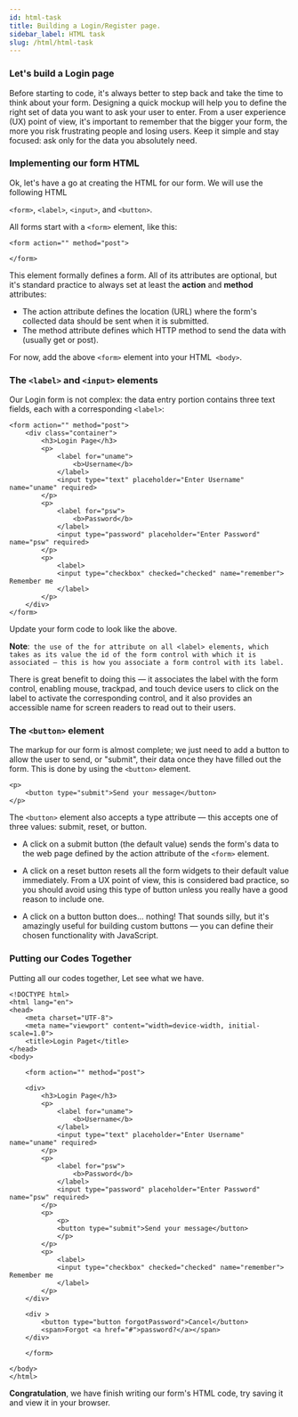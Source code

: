 ```yaml
---
id: html-task
title: Building a Login/Register page.
sidebar_label: HTML task
slug: /html/html-task
---
```


### Let's build a Login page

Before starting to code, it's always better to step back and take the time to think about your form. Designing a quick mockup will help you to define the right set of data you want to ask your user to enter. From a user experience (UX) point of view, it's important to remember that the bigger your form, the more you risk frustrating people and losing users. Keep it simple and stay focused: ask only for the data you absolutely need.

### Implementing our form HTML

Ok, let's have a go at creating the HTML for our form. We will use the following HTML

`<form>`, `<label>`, `<input>`, and `<button>`.

All forms start with a `<form>` element, like this:

```
<form action="" method="post">

</form>
```

This element formally defines a form. All of its attributes are optional, but it's standard practice to always set at least the **action** and **method** attributes:

- The action attribute defines the location (URL) where the form's collected data should be sent when it is submitted.
- The method attribute defines which HTTP method to send the data with (usually get or post).

For now, add the above `<form>` element into your HTML` <body>`.

### The `<label>` and `<input>` elements

Our Login form is not complex: the data entry portion contains three text fields, each with a corresponding `<label>`:

```
<form action="" method="post">
    <div class="container">
        <h3>Login Page</h3>
        <p>
            <label for="uname">
                <b>Username</b>
            </label>
            <input type="text" placeholder="Enter Username" name="uname" required>
        </p>
        <p>
            <label for="psw">
                <b>Password</b>
            </label>
            <input type="password" placeholder="Enter Password" name="psw" required>
        </p>
        <p>
            <label>
            <input type="checkbox" checked="checked" name="remember"> Remember me
            </label>
        </p>
    </div>
</form>
```

Update your form code to look like the above.

**Note**:` the use of the for attribute on all <label> elements, which takes as its value the id of the form control with which it is associated — this is how you associate a form control with its label.`

There is great benefit to doing this — it associates the label with the form control, enabling mouse, trackpad, and touch device users to click on the label to activate the corresponding control, and it also provides an accessible name for screen readers to read out to their users.

### The `<button>` element

The markup for our form is almost complete; we just need to add a button to allow the user to send, or "submit", their data once they have filled out the form. This is done by using the `<button>` element.

```
<p>
    <button type="submit">Send your message</button>
</p>
```

The `<button>` element also accepts a type attribute — this accepts one of three values: submit, reset, or button.

- A click on a submit button (the default value) sends the form's data to the web page defined by the action attribute of the `<form>` element.

- A click on a reset button resets all the form widgets to their default value immediately. From a UX point of view, this is considered bad practice, so you should avoid using this type of button unless you really have a good reason to include one.

- A click on a button button does... nothing! That sounds silly, but it's amazingly useful for building custom buttons — you can define their chosen functionality with JavaScript.

### Putting our Codes Together

Putting all our codes together, Let see what we have.

```
<!DOCTYPE html>
<html lang="en">
<head>
    <meta charset="UTF-8">
    <meta name="viewport" content="width=device-width, initial-scale=1.0">
    <title>Login Paget</title>
</head>
<body>

    <form action="" method="post">

    <div>
        <h3>Login Page</h3>
        <p>
            <label for="uname">
                <b>Username</b>
            </label>
            <input type="text" placeholder="Enter Username" name="uname" required>
        </p>
        <p>
            <label for="psw">
                <b>Password</b>
            </label>
            <input type="password" placeholder="Enter Password" name="psw" required>
        </p>
        <p>
            <p>
            <button type="submit">Send your message</button>
            </p>
        </p>
        <p>
            <label>
            <input type="checkbox" checked="checked" name="remember"> Remember me
            </label>
        </p>
    </div>

    <div >
        <button type="button forgotPassword">Cancel</button>
        <span>Forgot <a href="#">password?</a></span>
    </div>

    </form>

</body>
</html>

```

**Congratulation**, we have finish writing our form's HTML code, try saving it and view it in your browser.
